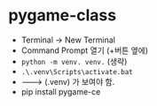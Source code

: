 # pygame-class

- Terminal -> New Terminal
- Command Prompt 열기 (+버튼 옆에)
- `python -m venv. venv.` (생략)
- `.\.venv\Scripts\activate.bat`
- ---> (.venv) 가 보여야 함.
- pip install pygame-ce